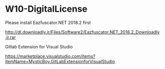 # W10-DigitalLicense

Please install Eazfuscator.NET 2018.2 first

http://dl.downloadly.ir/Files/Software2/Eazfuscator.NET_2018.2_Downloadly.ir.rar


Gitlab Extension for Visual Studio

https://marketplace.visualstudio.com/items?itemName=MysticBoy.GitLabExtensionforVisualStudio